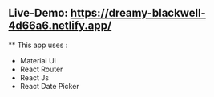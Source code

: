 ## Live-Demo: https://dreamy-blackwell-4d66a6.netlify.app/

\*\* This app uses :

- Material Ui
- React Router
- React Js
- React Date Picker
